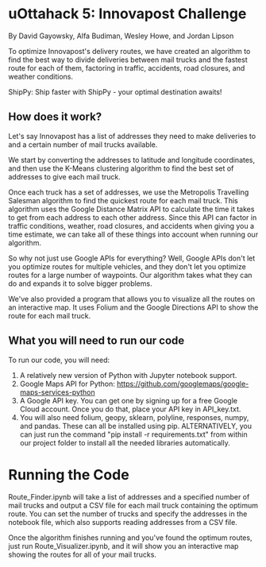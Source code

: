 # uOttahack 5: Innovapost Challenge
By David Gayowsky, Alfa Budiman, Wesley Howe, and Jordan Lipson

To optimize Innovapost's delivery routes, we have created an algorithm to find the best way to divide deliveries between mail trucks and the fastest route for each of them, factoring in traffic, accidents, road closures, and weather conditions.

ShipPy: Ship faster with ShipPy - your optimal destination awaits!

## How does it work?
Let's say Innovapost has a list of addresses they need to make deliveries to and a certain number of mail trucks available.

We start by converting the addresses to latitude and longitude coordinates, and then use the K-Means clustering algorithm to find the best set of addresses to give each mail truck.

Once each truck has a set of addresses, we use the Metropolis Travelling Salesman algorithm to find the quickest route for each mail truck. This algorithm uses the Google Distance Matrix API to calculate the time it takes to get from each address to each other address. Since this API can factor in traffic conditions, weather, road closures, and accidents when giving you a time estimate, we can take all of these things into account when running our algorithm.

So why not just use Google APIs for everything? Well, Google APIs don't let you optimize routes for multiple vehicles, and they don't let you optimize routes for a large number of waypoints. Our algorithm takes what they can do and expands it to solve bigger problems.

We've also provided a program that allows you to visualize all the routes on an interactive map. It uses Folium and the Google Directions API to show the route for each mail truck.

## What you will need to run our code

To run our code, you will need:

1. A relatively new version of Python with Jupyter notebook support.
2. Google Maps API for Python: https://github.com/googlemaps/google-maps-services-python
3. A Google API key. You can get one by signing up for a free Google Cloud account. Once you do that, place your API key in API_key.txt.
4. You will also need folium, geopy, sklearn, polyline, responses, numpy, and pandas. These can all be installed using pip.
   ALTERNATIVELY, you can just run the command "pip install -r requirements.txt" from within our project folder to install all the needed libraries automatically.

# Running the Code
Route_Finder.ipynb will take a list of addresses and a specified number of mail trucks and output a CSV file for each mail truck containing the optimum route.
You can set the number of trucks and specify the addresses in the notebook file, which also supports reading addresses from a CSV file.

Once the algorithm finishes running and you've found the optimum routes, just run Route_Visualizer.ipynb, and it will show you an interactive map showing the routes for all of your mail trucks.
